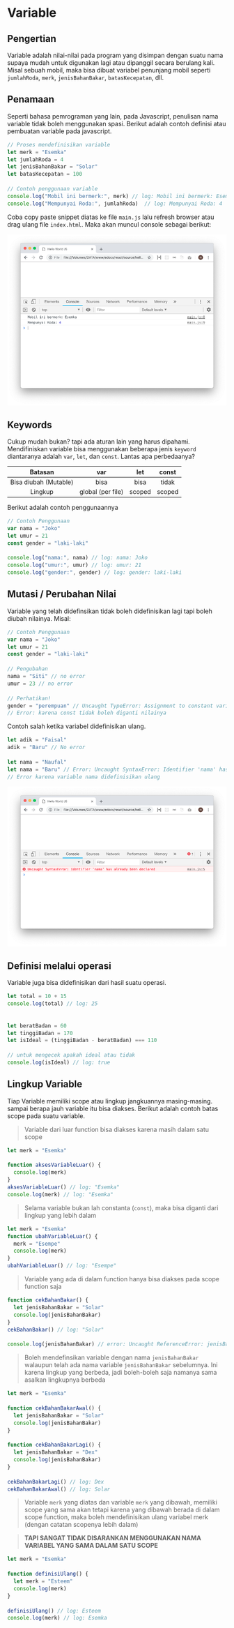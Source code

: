 # Variable

## Pengertian
Variable adalah nilai-nilai pada program yang disimpan dengan suatu nama supaya mudah untuk digunakan lagi atau dipanggil secara berulang kali. Misal sebuah mobil, maka bisa dibuat variabel penunjang mobil seperti `jumlahRoda`, `merk`, `jenisBahanBakar`, `batasKecepatan`, dll.


<!-- ## Aturan Penulisan Variable -->

## Penamaan
Seperti bahasa pemrograman yang lain, pada Javascript, penulisan nama variable tidak boleh menggunakan spasi. Berikut adalah contoh definisi atau pembuatan variable pada javascript.

```javascript
// Proses mendefinisikan variable
let merk = "Esemka"
let jumlahRoda = 4
let jenisBahanBakar = "Solar"
let batasKecepatan = 100

// Contoh penggunaan variable
console.log("Mobil ini bermerk:", merk) // log: Mobil ini bermerk: Esemka
console.log("Mempunyai Roda:", jumlahRoda)  // log: Mempunyai Roda: 4
```

Coba copy paste snippet diatas ke file `main.js` lalu refresh browser atau drag ulang file `index.html`. Maka akan muncul console sebagai berikut:

![Console Variable](./images/variable/console-1.png)

## Keywords
Cukup mudah bukan? tapi ada aturan lain yang harus dipahami. Mendifiniskan variable bisa menggunakan beberapa jenis `keyword` diantaranya adalah `var`, `let`, dan `const`. Lantas apa perbedaanya?

|        Batasan        |        var        |  let   | const  |
| :-------------------: | :---------------: | :----: | :----: |
| Bisa diubah (Mutable) |       bisa        |  bisa  | tidak  |
|        Lingkup        | global (per file) | scoped | scoped |

Berikut adalah contoh penggunaannya

```javascript
// Contoh Penggunaan
var nama = "Joko"
let umur = 21
const gender = "laki-laki" 

console.log("nama:", nama) // log: nama: Joko
console.log("umur:", umur) // log: umur: 21
console.log("gender:", gender) // log: gender: laki-laki
```



## Mutasi / Perubahan Nilai
Variable yang telah didefinsikan tidak boleh didefinisikan lagi tapi boleh diubah nilainya. Misal:

```javascript
// Contoh Penggunaan
var nama = "Joko"
let umur = 21
const gender = "laki-laki" 

// Pengubahan
nama = "Siti" // no error
umur = 23 // no error

// Perhatikan!
gender = "perempuan" // Uncaught TypeError: Assignment to constant variable.
// Error: karena const tidak boleh diganti nilainya
```

Contoh salah ketika variabel didefinisikan ulang.

```javascript
let adik = "Faisal"
adik = "Baru" // No error

let nama = "Naufal"
let nama = "Baru" // Error: Uncaught SyntaxError: Identifier 'nama' has already been declared
// Error karena variable nama didefinisikan ulang
```

![Error Redefined Variable](./images/variable/console-3.png)



## Definisi melalui operasi
Variable juga bisa didefinisikan dari hasil suatu operasi.

```javascript
let total = 10 + 15
console.log(total) // log: 25


let beratBadan = 60
let tinggiBadan = 170
let isIdeal = (tinggiBadan - beratBadan) === 110

// untuk mengecek apakah ideal atau tidak
console.log(isIdeal) // log: true
```



## Lingkup Variable
Tiap Variable memiliki scope atau lingkup jangkuannya masing-masing. sampai berapa jauh variable itu bisa diakses. Berikut adalah contoh batas scope pada suatu variable. 

> Variable dari luar function bisa diakses karena masih dalam satu scope

```javascript
let merk = "Esemka"

function aksesVariableLuar() {
  console.log(merk)
}
aksesVariableLuar() // log: "Esemka"
console.log(merk) // log: "Esemka"
```


> Selama variable bukan lah constanta (`const`), maka bisa diganti dari lingkup yang lebih dalam

```javascript
let merk = "Esemka"
function ubahVariableLuar() {
  merk = "Esempe"
  console.log(merk)
}
ubahVariableLuar() // log: "Esempe"
```


> Variable yang ada di dalam function hanya bisa diakses pada scope function saja

```javascript
function cekBahanBakar() {
  let jenisBahanBakar = "Solar"
  console.log(jenisBahanBakar)
}
cekBahanBakar() // log: "Solar"

console.log(jenisBahanBakar) // error: Uncaught ReferenceError: jenisBahanBakar is not defined
```


> Boleh mendefinsikan variable dengan nama `jenisBahanBakar` walaupun telah ada nama variable `jenisBahanBakar` sebelumnya. Ini karena lingkup yang berbeda, jadi boleh-boleh saja namanya sama asalkan lingkupnya berbeda


```javascript
let merk = "Esemka"

function cekBahanBakarAwal() {
  let jenisBahanBakar = "Solar"
  console.log(jenisBahanBakar)
}

function cekBahanBakarLagi() {
  let jenisBahanBakar = "Dex"
  console.log(jenisBahanBakar)
}

cekBahanBakarLagi() // log: Dex
cekBahanBakarAwal() // log: Solar
```

> Variable `merk` yang diatas dan variable `merk` yang dibawah, memiliki scope yang sama akan tetapi karena yang dibawah berada di dalam scope function, maka boleh mendefinisikan ulang variabel merk (dengan catatan scopenya lebih dalam)

> **TAPI SANGAT TIDAK DISARANKAN MENGGUNAKAN NAMA VARIABEL YANG SAMA DALAM SATU SCOPE**


```javascript
let merk = "Esemka"

function definisiUlang() {
  let merk = "Esteem"
  console.log(merk)
}

definisiUlang() // log: Esteem
console.log(merk) // log: Esemka
```

